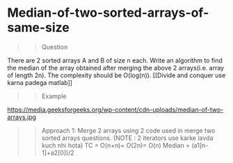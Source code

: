 # Median-of-two-sorted-arrays-of-same-size

>>Question

There are 2 sorted arrays A and B of size n each. 
Write an algorithm to find the median of the array obtained after merging the above 2 arrays(i.e. array of length 2n). 
The complexity should be O(log(n)). [[Divide and conquer use karna padega matlab]]

>> Example

https://media.geeksforgeeks.org/wp-content/cdn-uploads/median-of-two-arrays.jpg

>> Approach 1: Merge 2 arrays using 2 code used in merge two sorted arrays questions. (NOTE : 2 iterators use karke lavda kuch nhi hota)  TC = O(n+n)= O(2n)= O(n)
               Median = (a1[n-1]+a2[0])/2
               
   
